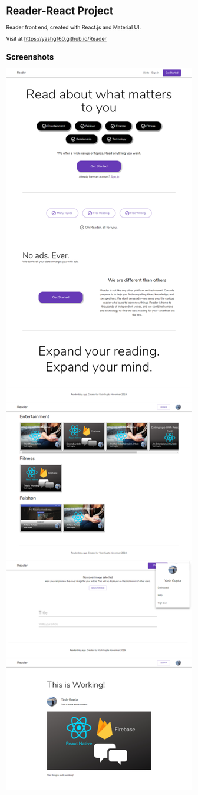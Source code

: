 # Reader-React Project

Reader front end, created with React.js and Material UI. 

Visit at https://yashg160.github.io/Reader

## Screenshots

![HomeScreen](screenshots/home.png)
![Dashboard](screenshots/dashboard.png)
![New-Article](screenshots/new-article.jpg)
![Sample-Article](screenshots/article.jpg)
